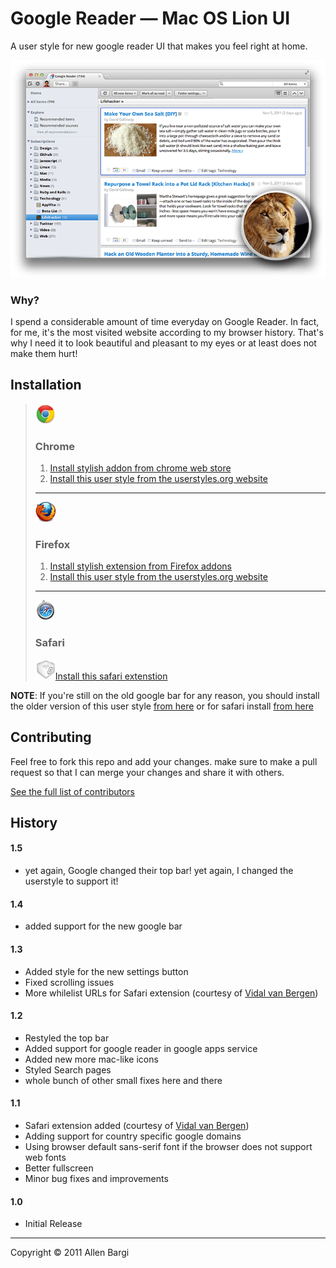 # Google Reader &mdash; Mac OS Lion UI #
A user style for new google reader UI that makes you feel right at home.

[![image](https://github.com/aziz/Google-Reader-Lion-UI/raw/master/images/screenshot-small.png)](https://github.com/aziz/Google-Reader-Lion-UI/raw/master/images/screenshot.png)

### Why?
I spend a considerable amount of time everyday on Google Reader. In fact, for me, it's the most visited website according to my browser history. That's why I need it to look beautiful and pleasant to my eyes or at least does not make them hurt!

## Installation ##

> ![Chrome](https://github.com/aziz/Google-Reader-Lion-UI/raw/master/images/chrome.png)
> ### Chrome
> 1. [Install stylish addon from chrome web store](https://chrome.google.com/webstore/detail/fjnbnpbmkenffdnngjfgmeleoegfcffe)
> 2. [Install this user style from the userstyles.org website](http://bit.ly/greader-lion-ui)
>
> ------
>
> ![Firefox](https://github.com/aziz/Google-Reader-Lion-UI/raw/master/images/firefox.png)
> ### Firefox
> 1. [Install stylish extension from Firefox addons](https://addons.mozilla.org/en-US/firefox/addon/stylish/)
> 2. [Install this user style from the userstyles.org website](http://bit.ly/greader-lion-ui)
>
> -----
>
> ![Safari](https://github.com/aziz/Google-Reader-Lion-UI/raw/master/images/safari.png)
> ### Safari
>
> ![Safariextz](https://github.com/aziz/Google-Reader-Lion-UI/raw/master/images/safariextz.png)[Install this safari extenstion](https://github.com/aziz/Google-Reader-Lion-UI/raw/master/Google%20Reader%20Lion%20UI.safariextz)


**NOTE**: If you're still on the old google bar for any reason, you should install the older version of this user style
[from here](http://userstyles.org/styles/58056/google-reader-mac-os-lion-ui-old-google-bar) or for safari install [from here](https://github.com/aziz/Google-Reader-Lion-UI/raw/master/Google%20Reader%20Lion%20UI%20-%20Old%20Google%20Bar.safariextz)

## Contributing

Feel free to fork this repo and add your changes. make sure to make a pull request so that I can merge your changes and share it with others.

[See the full list of contributors](https://github.com/aziz/Google-Reader-Lion-UI/contributors)

## History ##

#### 1.5
* yet again, Google changed their top bar! yet again, I changed the userstyle to support it!

#### 1.4 
* added support for the new google bar 

#### 1.3
* Added style for the new settings button
* Fixed scrolling issues
* More whilelist URLs for Safari extension (courtesy of [Vidal van Bergen](https://github.com/vidalvanbergen))

#### 1.2
* Restyled the top bar
* Added support for google reader in google apps service
* Added new more mac-like icons
* Styled Search pages
* whole bunch of other small fixes here and there

#### 1.1
* Safari extension added (courtesy of [Vidal van Bergen](https://github.com/vidalvanbergen))
* Adding support for country specific google domains
* Using browser default sans-serif font if the browser does not support web fonts
* Better fullscreen
* Minor bug fixes and improvements

#### 1.0
* Initial Release



------
Copyright &copy; 2011 Allen Bargi